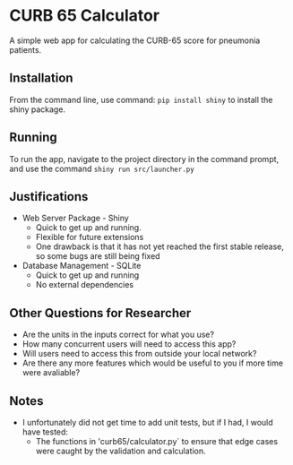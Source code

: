 # CURB 65 Calculator
A simple web app for calculating the CURB-65 score for pneumonia patients.

## Installation
From the command line, use command: `pip install shiny` to install the shiny package.

## Running
To run the app, navigate to the project directory in the command prompt, and use the command `shiny run src/launcher.py`

## Justifications
- Web Server Package - Shiny
  - Quick to get up and running.
  - Flexible for future extensions
  - One drawback is that it has not yet reached the first stable release, so some bugs are still being fixed
- Database Management - SQLite
  - Quick to get up and running
  - No external dependencies

## Other Questions for Researcher
- Are the units in the inputs correct for what you use?
- How many concurrent users will need to access this app?
- Will users need to access this from outside your local network?
- Are there any more features which would be useful to you if more time were avaliable?

## Notes
- I unfortunately did not get time to add unit tests, but if I had, I would have tested:
  - The functions in 'curb65/calculator.py` to ensure that edge cases were caught by the validation and calculation.